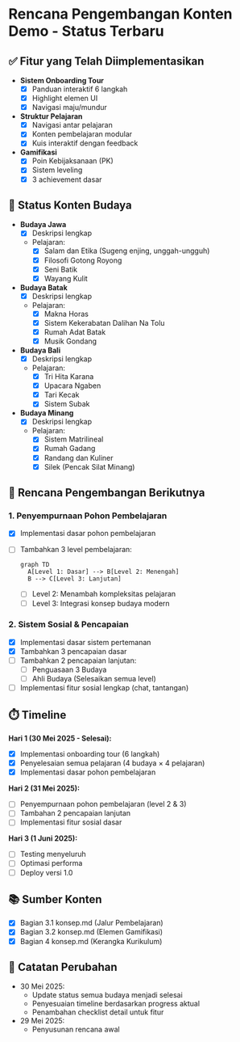 # Rencana Pengembangan Konten Demo - Status Terbaru

## ✅ Fitur yang Telah Diimplementasikan

- **Sistem Onboarding Tour**
  - [x] Panduan interaktif 6 langkah
  - [x] Highlight elemen UI
  - [x] Navigasi maju/mundur
- **Struktur Pelajaran**
  - [x] Navigasi antar pelajaran
  - [x] Konten pembelajaran modular
  - [x] Kuis interaktif dengan feedback
- **Gamifikasi**
  - [x] Poin Kebijaksanaan (PK)
  - [x] Sistem leveling
  - [x] 3 achievement dasar

## 📝 Status Konten Budaya

- **Budaya Jawa**  
  - [x] Deskripsi lengkap
  - Pelajaran:  
    - [x] Salam dan Etika (Sugeng enjing, unggah-ungguh)  
    - [x] Filosofi Gotong Royong  
    - [x] Seni Batik  
    - [x] Wayang Kulit

- **Budaya Batak**  
  - [x] Deskripsi lengkap
  - Pelajaran:  
    - [x] Makna Horas  
    - [x] Sistem Kekerabatan Dalihan Na Tolu  
    - [x] Rumah Adat Batak  
    - [x] Musik Gondang

- **Budaya Bali**  
  - [x] Deskripsi lengkap
  - Pelajaran:  
    - [x] Tri Hita Karana  
    - [x] Upacara Ngaben
    - [x] Tari Kecak
    - [x] Sistem Subak

- **Budaya Minang**  
  - [x] Deskripsi lengkap
  - Pelajaran:  
    - [x] Sistem Matrilineal  
    - [x] Rumah Gadang
    - [x] Randang dan Kuliner
    - [x] Silek (Pencak Silat Minang)

## 🚧 Rencana Pengembangan Berikutnya

### 1. Penyempurnaan Pohon Pembelajaran

- [x] Implementasi dasar pohon pembelajaran
- [ ] Tambahkan 3 level pembelajaran:

  ```mermaid
  graph TD
    A[Level 1: Dasar] --> B[Level 2: Menengah]
    B --> C[Level 3: Lanjutan]
  ```

  - [ ] Level 2: Menambah kompleksitas pelajaran
  - [ ] Level 3: Integrasi konsep budaya modern

### 2. Sistem Sosial & Pencapaian

- [x] Implementasi dasar sistem pertemanan
- [x] Tambahkan 3 pencapaian dasar
- [ ] Tambahkan 2 pencapaian lanjutan:
  - [ ] Penguasaan 3 Budaya
  - [ ] Ahli Budaya (Selesaikan semua level)
- [ ] Implementasi fitur sosial lengkap (chat, tantangan)

## ⏱️ Timeline

**Hari 1 (30 Mei 2025 - Selesai):**

- [x] Implementasi onboarding tour (6 langkah)
- [x] Penyelesaian semua pelajaran (4 budaya × 4 pelajaran)
- [x] Implementasi dasar pohon pembelajaran

**Hari 2 (31 Mei 2025):**

- [ ] Penyempurnaan pohon pembelajaran (level 2 & 3)
- [ ] Tambahan 2 pencapaian lanjutan
- [ ] Implementasi fitur sosial dasar

**Hari 3 (1 Juni 2025):**

- [ ] Testing menyeluruh
- [ ] Optimasi performa
- [ ] Deploy versi 1.0

## 📚 Sumber Konten

- [x] Bagian 3.1 konsep.md (Jalur Pembelajaran)
- [x] Bagian 3.2 konsep.md (Elemen Gamifikasi)
- [x] Bagian 4 konsep.md (Kerangka Kurikulum)

## 📝 Catatan Perubahan

- 30 Mei 2025:
  - Update status semua budaya menjadi selesai
  - Penyesuaian timeline berdasarkan progress aktual
  - Penambahan checklist detail untuk fitur
- 29 Mei 2025:
  - Penyusunan rencana awal
